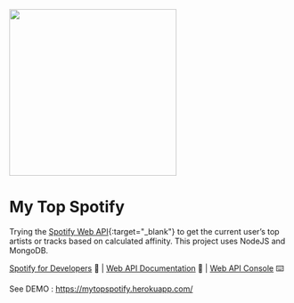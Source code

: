 <img src="https://developer.spotify.com/images/logos/s4d/black.svg" width="300" />

# My Top Spotify

Trying the [Spotify Web API](https://developer.spotify.com/documentation/web-api/){:target="_blank"} to get the current user’s top artists or tracks based on calculated affinity.
This project uses NodeJS and MongoDB.

[Spotify for Developers](https://developer.spotify.com/) 🌈 | [Web API Documentation](https://developer.spotify.com/documentation/web-api/) 📖 | [Web API Console](https://developer.spotify.com/console/) ⌨️

See DEMO : https://mytopspotify.herokuapp.com/
